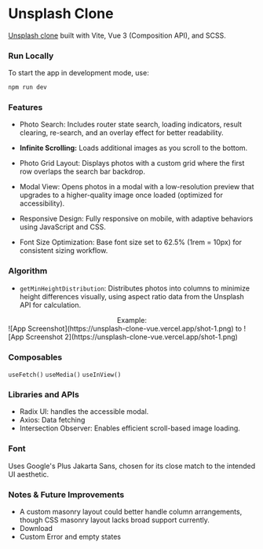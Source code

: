 # Unsplash Clone

[Unsplash clone](https://unsplash-clone-vue.vercel.app/) built with Vite, Vue 3 (Composition API), and SCSS.

### Run Locally

To start the app in development mode, use:

```bash
npm run dev
```

### Features

- Photo Search: Includes router state search, loading indicators, result clearing, re-search, and an overlay effect for better readability.

- **Infinite Scrolling:** Loads additional images as you scroll to the bottom.

- Photo Grid Layout: Displays photos with a custom grid where the first row overlaps the search bar backdrop.

- Modal View: Opens photos in a modal with a low-resolution preview that upgrades to a higher-quality image once loaded (optimized for accessibility).

- Responsive Design: Fully responsive on mobile, with adaptive behaviors using JavaScript and CSS.

- Font Size Optimization: Base font size set to 62.5% (1rem = 10px) for consistent sizing workflow.

### Algorithm

- `getMinHeightDistribution`: Distributes photos into columns to minimize height differences visually, using aspect ratio data from the Unsplash API for calculation.</br>
<div style="text-align: center;">
Example:</div> ![App Screenshot](https://unsplash-clone-vue.vercel.app/shot-1.png) to ![App Screenshot 2](https://unsplash-clone-vue.vercel.app/shot-1.png)

### Composables

`useFetch()`
`useMedia()`
`useInView()`

### Libraries and APIs

- Radix UI: handles the accessible modal.
- Axios: Data fetching
- Intersection Observer: Enables efficient scroll-based image loading.

### Font

Uses Google's Plus Jakarta Sans, chosen for its close match to the intended UI aesthetic.

### Notes & Future Improvements

- A custom masonry layout could better handle column arrangements, though CSS masonry layout lacks broad support currently.
- Download
- Custom Error and empty states
